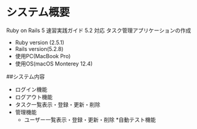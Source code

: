 # システム概要

Ruby on Rails 5 速習実践ガイド 5.2 対応
タスク管理アプリケーションの作成

* Ruby version (2.5.1)
* Rails version(5.2.8)
* 使用PC(MacBook Pro)
* 使用OS(macOS Monterey 12.4)

##システム内容

* ログイン機能
* ログアウト機能
* タスク一覧表示・登録・更新・削除
* 管理機能
  * ユーザー一覧表示・登録・更新・削除
*自動テスト機能



